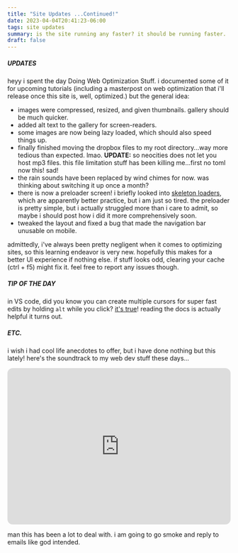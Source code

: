 ```yaml
---
title: "Site Updates ...Continued!"
date: 2023-04-04T20:41:23-06:00
tags: site updates
summary: is the site running any faster? it should be running faster. 
draft: false
---
```


##### UPDATES

heyy i spent the day Doing Web Optimization Stuff. i documented some of it for upcoming tutorials (including a masterpost on web optimization that i'll release once this site is, well, optimized.) but the general idea:

- images were compressed, resized, and given thumbnails. gallery should be much quicker. 
- added alt text to the gallery for screen-readers.
- some images are now being lazy loaded, which should also speed things up. 
- finally finished moving the dropbox files to my root directory...way more tedious than expected. lmao. **UPDATE:** so neocities does not let you host mp3 files. this file limitation stuff has been killing me...first no toml now this! sad!
- the rain sounds have been replaced by wind chimes for now. was thinking about switching it up once a month?
- there is now a preloader screen! i briefly looked into [skeleton loaders](https://www.freecodecamp.org/news/how-to-build-skeleton-screens-using-css-for-better-user-experience/#differenttypesofskeletonscreens), which are apparently better practice, but i am just so tired. the preloader is pretty simple, but i actually struggled more than i care to admit, so maybe i should post how i did it more comprehensively soon.
- tweaked the layout and fixed a bug that made the navigation bar unusable on mobile.

admittedly, i've always been pretty negligent when it comes to optimizing sites, so this learning endeavor is very new. hopefully this makes for a better UI experience if nothing else. if stuff looks odd, clearing your cache (ctrl + f5) might fix it. feel free to report any issues though. 

##### TIP OF THE DAY

in VS code, did you know you can create multiple cursors for super fast edits by holding `alt` while you click? [it's true](https://code.visualstudio.com/docs/editor/codebasics#_multiple-selections-multicursor)! reading the docs is actually helpful it turns out.

##### ETC.

i wish i had cool life anecdotes to offer, but i have done nothing but this lately! here's the soundtrack to my web dev stuff these days...

<iframe style="border-radius:12px" src="https://open.spotify.com/embed/album/5XjZ6xhbPbALPVGd5Zx0Cw?utm_source=generator" width="100%" height="352" frameBorder="0" allowfullscreen="" allow="autoplay; clipboard-write; encrypted-media; fullscreen; picture-in-picture" loading="lazy"></iframe>

man this has been a lot to deal with. i am going to go smoke and reply to emails like god intended.